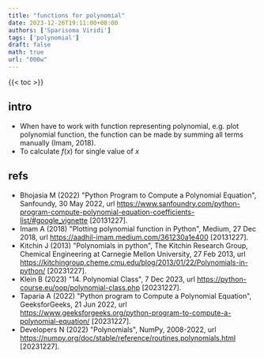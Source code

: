 ```yaml
---
title: "functions for polynomial"
date: 2023-12-26T19:11:00+08:00
authors: ['Sparisoma Viridi']
tags: ['polynomial']
draft: false
math: true
url: "000w"
---
```

{{< toc >}}


## intro
+ When have to work with function representing polynomial, e.g. plot polynomial function, the function can be made by summing all terms manually (Imam, 2018).
+ To calculate $f(x)$ for single value of $x$

## refs
+ Bhojasia M (2022) "Python Program to Compute a Polynomial Equation", Sanfoundy, 30 May 2022, url https://www.sanfoundry.com/python-program-compute-polynomial-equation-coefficients-list/#google_vignette [20131227].
+ Imam A (2018) "Plotting polynomial function in Python", Medium, 27 Dec 2018, url https://aadhil-imam.medium.com/361230a1e400 [20131227].
+ Kitchin J (2013) "Polynomials in python", The Kitchin Research Group, Chemical Engineering at Carnegie Mellon University, 27 Feb 2013, url https://kitchingroup.cheme.cmu.edu/blog/2013/01/22/Polynomials-in-python/ [20231227].
+ Klein B (2023) "14. Polynomial Class", 7 Dec 2023, url https://python-course.eu/oop/polynomial-class.php [20231227].
+ Taparia A (2022) "Python program to Compute a Polynomial Equation", GeeksforGeeks, 21 Jun 2022, url https://www.geeksforgeeks.org/python-program-to-compute-a-polynomial-equation/ [20231227].
+ Developers N (2022) "Polynomials", NumPy, 2008-2022, url https://numpy.org/doc/stable/reference/routines.polynomials.html [20231227].
